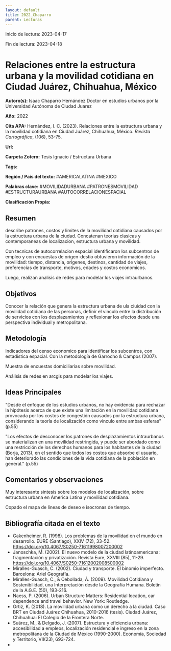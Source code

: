 ```yaml
---
layout: default
title: 2022_Chaparro
parent: Lecturas
---
```


Inicio de lectura: 2023-04-17

Fin de lectura: 2023-04-18

# Relaciones entre la estructura urbana y la movilidad cotidiana en Ciudad Juárez, Chihuahua, México

**Autorx(s):** Isaac Chaparro Hernández
	Doctor en estudios urbanos por la Universidad Autónoma de Ciudad Juarez

**Año:** 2022

**Cita APA:** Hernández, I. C. (2023). Relaciones entre la estructura urbana y la movilidad cotidiana en Ciudad Juárez, Chihuahua, México. _Revista Cartográfica_, (106), 53-75.

**Url:**

**Carpeta Zotero:** Tesis Ignacio / Estructura Urbana

**Tags:** 

**Región / País del texto:** #AMERICALATINA #MEXICO 

**Palabras clave:** #MOVILIDADURBANA #PATRONESMOVILIDAD #ESTRUCTURAURBANA #AUTOCORRELACIONESPACIAL

**Clasificación Propia:**


## Resumen 

describe patrones, costos y limites de la movilidad cotidiana causados por la estructura urbana de la ciudad. Concatenan teorias clasicas y contemporaneas de localizacion, estructura urbana y movilidad. 

Con tecnicas de autocorrelacion espacial identificaron los subcentros de empleo y con encuestas de origen-destio obtuvieron información de la movilidad: tiempo, distancia, origenes, destinos, cantidad de viajes, preferencias de transporte, motivos, edades y costos economicos. 

Luego, realizan analisis de redes para modelar los viajes intraurbanos.

## Objetivos

Conocer la relación que genera la estructura urbana de ula ciuidad con la movilidad cotidiana de las personas, definir el vinculo entre la distribución de servicios con los desplazamientos y reflexionar los efectos desde una perspectiva individual y metropolitana.

## Metodología

Indicadores del censo economico para identificar los subcentros, con estadistica espacial. Con la metodología de Garrocho & Campos (2007).

Muestra de encuestas domiciliarias sobre movilidad. 

Análisis de redes en arcgis para modelar los viajes. 

## Ideas Principales

"Desde el enfoque de los estudios urbanos, no hay evidencia para rechazar la hipótesis acerca de que existe una limitación en la movilidad cotidiana provocada por los costos de congestión causados por la estructura urbana, considerando la teoría de localización como vínculo entre ambas esferas" (p.55)

"Los efectos de desconocer los patrones de desplazamientos intraurbanos se materializan en una movilidad restringida, y puede ser abordado como una restricción de los derechos humanos para los habitantes de la ciudad (Borja, 2013), en el sentido que todos los costos que absorbe el usuario, han deteriorado las condiciones de la vida cotidiana de la población en general." (p.55) 



## Comentarios y observaciones

Muy interesante sintesis sobre los modelos de localización, sobre estructura urbana en America Latina y movilidad cotidiana. 

Copado el mapa de lineas de deseo e isocronas de tiempo. 

## Bibliografía citada en el texto

- Gakenheimer, R. (1998). Los problemas de la movilidad en el mundo en desarrollo. EURE (Santiago), XXIV (72), 33-52. https://doi.org/10.4067/S0250-71611998007200002
- Janoschka, M. (2002). El nuevo modelo de la ciudad latinoamericana: fragmentación y privatización. Revista Eure, XXVIII (85), 11-29. https://doi.org/10.4067/S0250-71612002008500002 
- Miralles-Guasch, C. (2002). Ciudad y transporte. El binomio imperfecto. Barcelona: Ariel Geografía.
- Miralles-Guasch, C., & Cebollada, Á. (2009). Movilidad Cotidiana y Sostenibilidad, una Interpretación desde la Geografía Humana. Boletín de la A.G.E. (50), 193-216.
- Naess, P. (2006). Urban Structure Matters: Residential location, car dependence and travel behavior. New York: Routledge.
- Ortiz, K. (2018). La movilidad urbana como un derecho a la ciudad. Caso BRT en Ciudad Juárez Chihuahua, 2010-2016 (tesis). Ciudad Juárez, Chihuahua: El Colegio de la Frontera Norte.
- Suárez, M., & Delgado, J. (2007). Estructura y eficiencia urbana: accesibilidad a empleos, localización residencial e ingreso en la zona metropolitana de la Ciudad de México (1990-2000). Economía, Sociedad y Territorio, VII(23), 693-724.
- 